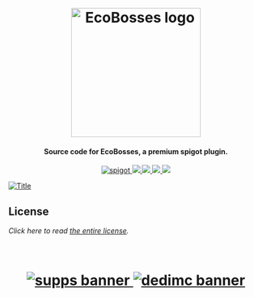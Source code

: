 <h1 align="center">
  <br>
    <img src="https://i.imgur.com/A2qieC3.png" alt="EcoBosses logo" width="256">
  <br>
</h1>

<h4 align="center">Source code for EcoBosses, a premium spigot plugin.</h4>

<p align="center">
    <a href="https://polymart.org/resource/1-16-1-17-ecobosses.525">
        <img alt="spigot" src="https://img.shields.io/badge/polymart-ecobosses-blue?style=for-the-badge"/>
    </a>
    <a href="https://bstats.org/plugin/bukkit/EcoBosses" alt="bstats servers">
        <img src="https://img.shields.io/bstats/servers/10635?color=blue&style=for-the-badge"/>
    </a>
    <a href="https://bstats.org/plugin/bukkit/EcoBosses" alt="bstats players">
        <img src="https://img.shields.io/bstats/players/10635?color=blue&style=for-the-badge"/>
    </a>
    <a href="https://ecobosses.willfp.com/" alt="Docs (gitbook)">
        <img src="https://img.shields.io/badge/docs-gitbook-blue?style=for-the-badge&logo=appveyor"/>
    </a>
    <a href="https://discord.gg/ZcwpSsE/" alt="Discord">
        <img src="https://img.shields.io/discord/452518336627081236?label=discord&style=for-the-badge&color=blue"/>
    </a>
</p>


[![Title](https://i.imgur.com/BI4O6Xi.png)]()

## License
*Click here to read [the entire license](https://github.com/Auxilor/EcoBosses/blob/master/LICENSE.md).*

<h1 align="center">
  <br>
    <a href="http://gamersupps.gg/discount/Auxilor?afmc=Auxilor" target="_blank">
      <img src="https://i.imgur.com/uFDpBAC.png" alt="supps banner">
    </a>
    <a href="https://dedimc.promo/Auxilor" target="_blank">
      <img src="https://i.imgur.com/zdDLhFA.png" alt="dedimc banner">
    </a>
  <br>
</h1>
